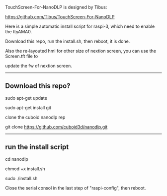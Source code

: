 TouchScreen-For-NanoDLP is designed by Tibus:

https://github.com/Tibus/TouchScreen-For-NanoDLP

Here is a simple automatic install script for raspi-3, which need to enable the ttyAMA0.

Download this repo, run the install.sh, then reboot, it is done.

Also the re-layouted hmi for other size of nextion screen, you can use the Screen.tft file to

update the fw of nextion screen.

----------------------
Download this repo?
----------------------
sudo apt-get update

sudo apt-get install git

clone the cuboid nanodlp rep

git clone https://github.com/cuboid3d/nanodlp.git


------------------------
run the install script
------------------------
cd nanodlp

chmod +x install.sh

sudo ./install.sh

Close the serial consol in the last step of "raspi-config", then reboot.
